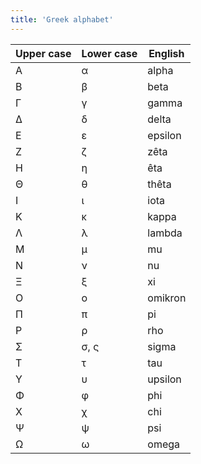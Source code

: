 ```yaml
---
title: 'Greek alphabet'
---
```


| Upper case| Lower case | English |
| -|-|-|
|Α | α | alpha | a |
|Β | β | beta | b |
|Γ | γ | gamma | g |
|Δ | δ | delta | d |
|Ε | ε | epsilon | e |
|Ζ | ζ | zêta | z |
|Η | η | êta | ê |
|Θ | θ | thêta | th |
|Ι | ι | iota | i |
|Κ | κ | kappa | k |
|Λ | λ | lambda | l |
|Μ | μ | mu | m |
|Ν | ν | nu | n |
|Ξ | ξ | xi | ks |
|Ο | ο | omikron | o |
|Π | π | pi | p |
|Ρ | ρ | rho | r |
|Σ | σ, ς | sigma | s |
|Τ | τ | tau | t |
|Υ | υ | upsilon | u |
|Φ | φ | phi | f |
|Χ | χ | chi | ch |
|Ψ | ψ | psi | ps |
|Ω | ω | omega | ô |
